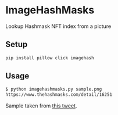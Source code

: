 # ImageHashMasks

Lookup Hashmask NFT index from a picture

## Setup

```bash
pip install pillow click imagehash
```

## Usage

```bash
$ python imagehashmasks.py sample.png
https://www.thehashmasks.com/detail/16251
```

Sample taken from [this tweet](https://twitter.com/LewisFreiberg/status/1356426681041485825).
